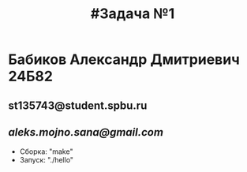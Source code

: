 <h1 style="padding-bottom: 20px" align="center">#Задача №1</h1>

<h1>Бабиков Александр Дмитриевич <b>24Б82</b></h1>

<h2>st135743@student.spbu.ru</h2> 

<h2><i>aleks.mojno.sana@gmail.com</i></h2> 

<ul>
    <li>Сборка: "make"</li>
    <li>Запуск: "./hello"</li>
<ul>





